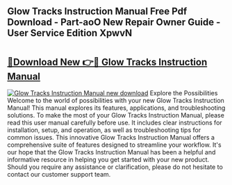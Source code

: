## Glow Tracks Instruction Manual Free Pdf Download - Part-aoO New Repair Owner Guide - User Service Edition XpwvN

# <h2><a href="http://cf20909.oget.top/?id=Glow+Tracks+Instruction+Manual">🔗Download New 👉🔴 Glow Tracks Instruction Manual</a></h2>

[![Glow Tracks Instruction Manual new download](https://i.imgur.com/5g1atiW.png)](http://cf20909.oget.top/?id=Glow+Tracks+Instruction+Manual)
Explore the Possibilities Welcome to the world of possibilities with your new Glow Tracks Instruction Manual! This manual explores its features, applications, and troubleshooting solutions. To make the most of your Glow Tracks Instruction Manual, please read this user manual carefully before use. It includes clear instructions for installation, setup, and operation, as well as troubleshooting tips for common issues. This innovative Glow Tracks Instruction Manual offers a comprehensive suite of features designed to streamline your workflow. It's our hope that the Glow Tracks Instruction Manual has been a helpful and informative resource in helping you get started with your new product. Should you require any assistance or clarification, please do not hesitate to contact our customer support team.
